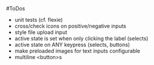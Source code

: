 #ToDos

- unit tests (cf. flexie)
- cross/check icons on positive/negative inputs
- style file upload input
- active state is set when only clicking the label (selects)
- active state on ANY keypress (selects, buttons)
- make preloaded images for text inputs configurable
- multiline &lt;button&gt;s
